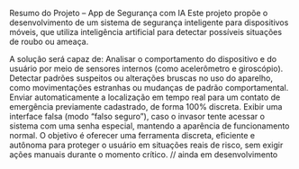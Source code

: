 Resumo do Projeto – App de Segurança com IA
Este projeto propõe o desenvolvimento de um sistema de segurança inteligente para dispositivos móveis, que utiliza inteligência artificial para detectar possíveis situações de roubo ou ameaça.

A solução será capaz de:
Analisar o comportamento do dispositivo e do usuário por meio de sensores internos (como acelerômetro e giroscópio).
Detectar padrões suspeitos ou alterações bruscas no uso do aparelho, como movimentações estranhas ou mudanças de padrão comportamental.
Enviar automaticamente a localização em tempo real para um contato de emergência previamente cadastrado, de forma 100% discreta.
Exibir uma interface falsa (modo “falso seguro”), caso o invasor tente acessar o sistema com uma senha especial, mantendo a aparência de funcionamento normal.
O objetivo é oferecer uma ferramenta discreta, eficiente e autônoma para proteger o usuário em situações reais de risco, sem exigir ações manuais durante o momento crítico.
// ainda em desenvolvimento
